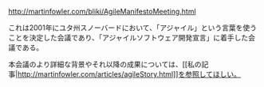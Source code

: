 http://martinfowler.com/bliki/AgileManifestoMeeting.html

これは2001年にユタ州スノーバードにおいて、「アジャイル」という言葉を使うことを決定した会議であり、「アジャイルソフトウェア開発宣言」に着手した会議である。

本会議のより詳細な背景やそれ以降の成果については、[[私の記事|http://martinfowler.com/articles/agileStory.html]]を参照してほしい。
